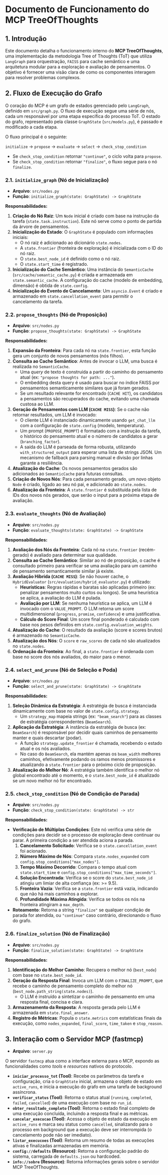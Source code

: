 # Documento de Funcionamento do MCP TreeOfThoughts

## 1. Introdução

Este documento detalha o funcionamento interno do **MCP TreeOfThoughts**, uma implementação da metodologia Tree of Thoughts (ToT) que utiliza `LangGraph` para orquestração, `FAISS` para cache semântico e uma arquitetura modular para a exploração e avaliação de pensamentos. O objetivo é fornecer uma visão clara de como os componentes interagem para resolver problemas complexos.

## 2. Fluxo de Execução do Grafo

O coração do MCP é um grafo de estados gerenciado pelo `LangGraph`, definido em `src/graph.py`. O fluxo de execução segue uma série de nós, cada um responsável por uma etapa específica do processo ToT. O estado do grafo, representado pela classe `GraphState` (`src/models.py`), é passado e modificado a cada etapa.

O fluxo principal é o seguinte:

`initialize` -> `propose` -> `evaluate` -> `select` -> `check_stop_condition`

- Se `check_stop_condition` retornar `"continue"`, o ciclo volta para `propose`.
- Se `check_stop_condition` retornar `"finalize"`, o fluxo segue para o nó `finalize`.

### 2.1. `initialize_graph` (Nó de Inicialização)

- **Arquivo**: `src/nodes.py`
- **Função**: `initialize_graph(state: GraphState) -> GraphState`

**Responsabilidades:**

1.  **Criação do Nó Raiz**: Um `Node` inicial é criado com base na instrução da tarefa (`state.task.instruction`). Este nó serve como o ponto de partida da árvore de pensamentos.
2.  **Inicialização do Estado**: O `GraphState` é populado com informações iniciais:
    *   O nó raiz é adicionado ao dicionário `state.nodes`.
    *   A `state.frontier` (fronteira de exploração) é inicializada com o ID do nó raiz.
    *   O `state.best_node_id` é definido como o nó raiz.
    *   O `state.start_time` é registrado.
3.  **Inicialização do Cache Semântico**: Uma instância do `SemanticCache` (`src/cache/semantic_cache.py`) é criada e armazenada em `state.semantic_cache`. A configuração do cache (modelo de embedding, dimensão) é obtida de `state.config`.
4.  **Inicialização do Evento de Cancelamento**: Um `asyncio.Event` é criado e armazenado em `state.cancellation_event` para permitir o cancelamento da tarefa.

### 2.2. `propose_thoughts` (Nó de Proposição)

- **Arquivo**: `src/nodes.py`
- **Função**: `propose_thoughts(state: GraphState) -> GraphState`

**Responsabilidades:**

1.  **Expansão da Fronteira**: Para cada nó na `state.frontier`, esta função gera um conjunto de novos pensamentos (nós filhos).
2.  **Consulta ao Cache Semântico**: Antes de invocar o LLM, uma busca é realizada no `SemanticCache`.
    *   Uma *query* de texto é construída a partir do caminho do pensamento atual (ex: `"propose thoughts for path: ..."`).
    *   O embedding desta query é usado para buscar no índice FAISS por pensamentos semanticamente similares que já foram gerados.
    *   Se um resultado relevante for encontrado (`CACHE HIT`), os candidatos a pensamentos são recuperados do cache, evitando uma chamada custosa ao LLM.
3.  **Geração de Pensamentos com LLM (`CACHE MISS`)**: Se o cache não retornar resultados, um LLM é invocado:
    *   O cliente LLM é instanciado dinamicamente usando `get_chat_llm` com a configuração de `state.config` (modelo, temperatura).
    *   Um prompt (`PROPOSE_PROMPT`) é formatado com a instrução da tarefa, o histórico do pensamento atual e o número de candidatos a gerar (`branching_factor`).
    *   A saída do LLM é parseada de forma robusta, utilizando `with_structured_output` para esperar uma lista de strings JSON. Um mecanismo de fallback para parsing manual e divisão por linhas garante a resiliência.
4.  **Atualização do Cache**: Os novos pensamentos gerados são adicionados ao `SemanticCache` para futuras consultas.
5.  **Criação de Novos Nós**: Para cada pensamento gerado, um novo objeto `Node` é criado, ligado ao seu nó pai, e adicionado ao `state.nodes`.
6.  **Atualização da Fronteira**: A `state.frontier` é substituída pela lista de IDs dos novos nós gerados, que serão o input para a próxima etapa de avaliação.

### 2.3. `evaluate_thoughts` (Nó de Avaliação)

- **Arquivo**: `src/nodes.py`
- **Função**: `evaluate_thoughts(state: GraphState) -> GraphState`

**Responsabilidades:**

1.  **Avaliação dos Nós da Fronteira**: Cada nó na `state.frontier` (recém-gerado) é avaliado para determinar sua qualidade.
2.  **Consulta ao Cache Semântico**: Similar ao nó de proposição, o cache é consultado primeiro para verificar se uma avaliação para um caminho de pensamento semanticamente similar já existe.
3.  **Avaliação Híbrida (`CACHE MISS`)**: Se não houver cache, o `HybridEvaluator` (`src/evaluation/hybrid_evaluator.py`) é utilizado:
    *   **Heurísticas**: Regras rápidas e baratas são aplicadas primeiro (ex: penalizar pensamentos muito curtos ou longos). Se uma heurística se aplica, a avaliação do LLM é pulada.
    *   **Avaliação por LLM**: Se nenhuma heurística se aplica, um LLM é invocado com o `VALUE_PROMPT`. O LLM retorna um score multidimensional (`progress`, `promise`, `confidence`) e uma justificativa.
    *   **Cálculo do Score Final**: Um score final ponderado é calculado com base nos pesos definidos em `state.config.evaluation_weights`.
4.  **Atualização do Cache**: O resultado da avaliação (score e scores brutos) é armazenado no `SemanticCache`.
5.  **Atualização dos Nós**: O `score` e `raw_scores` de cada nó são atualizados no `state.nodes`.
6.  **Ordenação da Fronteira**: Ao final, a `state.frontier` é ordenada com base no score dos nós avaliados, do maior para o menor.

### 2.4. `select_and_prune` (Nó de Seleção e Poda)

- **Arquivo**: `src/nodes.py`
- **Função**: `select_and_prune(state: GraphState) -> GraphState`

**Responsabilidades:**

1.  **Seleção Dinâmica da Estratégia**: A estratégia de busca é instanciada dinamicamente com base no valor de `state.config.strategy`.
    *   Um `strategy_map` mapeia strings (ex: `"beam_search"`) para as classes de estratégia correspondentes (`BeamSearch`).
2.  **Aplicação da Estratégia**: A instância da estratégia de busca (ex: `BeamSearch`) é responsável por decidir quais caminhos de pensamento manter e quais descartar (podar).
    *   A função `strategy.update_frontier` é chamada, recebendo o estado atual e os nós avaliados.
    *   No caso do `BeamSearch`, ela mantém apenas os `beam_width` melhores caminhos, efetivamente podando os ramos menos promissores e atualizando a `state.frontier` para o próximo ciclo de proposição.
3.  **Atualização do Melhor Nó**: A estratégia também identifica o melhor nó global encontrado até o momento, e o `state.best_node_id` é atualizado se um novo melhor nó for encontrado.

### 2.5. `check_stop_condition` (Nó de Condição de Parada)

- **Arquivo**: `src/nodes.py`
- **Função**: `check_stop_condition(state: GraphState) -> str`

**Responsabilidades:**

- **Verificação de Múltiplas Condições**: Este nó verifica uma série de condições para decidir se o processo de exploração deve continuar ou parar. A primeira condição a ser atendida aciona a parada.
    1.  **Cancelamento Solicitado**: Verifica se o `state.cancellation_event` foi acionado.
    2.  **Número Máximo de Nós**: Compara `state.nodes_expanded` com `config.stop_conditions["max_nodes"]`.
    3.  **Tempo Máximo Decorrido**: Compara o tempo atual com `state.start_time` e `config.stop_conditions["max_time_seconds"]`.
    4.  **Solução Encontrada**: Verifica se o score do `state.best_node_id` atingiu um limiar de alta confiança (ex: >= 9.5).
    5.  **Fronteira Vazia**: Verifica se a `state.frontier` está vazia, indicando que não há mais caminhos a explorar.
    6.  **Profundidade Máxima Atingida**: Verifica se todos os nós na fronteira atingiram a `max_depth`.
- **Roteamento**: Retorna a string `"finalize"` se qualquer condição de parada for atendida, ou `"continue"` caso contrário, direcionando o fluxo do grafo.

### 2.6. `finalize_solution` (Nó de Finalização)

- **Arquivo**: `src/nodes.py`
- **Função**: `finalize_solution(state: GraphState) -> GraphState`

**Responsabilidades:**

1.  **Identificação do Melhor Caminho**: Recupera o melhor nó (`best_node`) com base no `state.best_node_id`.
2.  **Geração da Resposta Final**: Invoca um LLM com o `FINALIZE_PROMPT`, que recebe o caminho de pensamento completo do melhor nó (`best_node.path_string(state.nodes)`).
    *   O LLM é instruído a sintetizar o caminho de pensamento em uma resposta final, concisa e clara.
3.  **Armazenamento da Resposta**: A resposta gerada pelo LLM é armazenada em `state.final_answer`.
4.  **Registro de Métricas**: Popula o `state.metrics` com estatísticas finais da execução, como `nodes_expanded`, `final_score`, `time_taken` e `stop_reason`.

## 3. Interação com o Servidor MCP (fastmcp)

- **Arquivo**: `server.py`

O servidor `fastmcp` atua como a interface externa para o MCP, expondo as funcionalidades como *tools* e *resources* nativos do protocolo.

- **`iniciar_processo_tot` (Tool)**: Recebe os parâmetros da tarefa e configuração, cria o `GraphState` inicial, armazena o objeto de estado em `active_runs`, e inicia a execução do grafo em uma tarefa de background assíncrona.
- **`verificar_status` (Tool)**: Retorna o status atual (`running`, `completed`, `failed`, `cancelled`) de uma execução com base no `run_id`.
- **`obter_resultado_completo` (Tool)**: Retorna o estado final completo de uma execução concluída, incluindo a resposta final e as métricas.
- **`cancelar_execucao` (Tool)**: Acessa o objeto de estado da execução em `active_runs` e marca seu status como `cancelled`, sinalizando para o processo em background que a execução deve ser interrompida (o cancelamento pode não ser imediato).
- **`listar_execucoes` (Tool)**: Retorna um resumo de todas as execuções ativas e finalizadas armazenadas em memória.
- **`config://defaults` (Resource)**: Retorna a configuração padrão do sistema, carregada de `defaults.json` ou hardcoded.
- **`info://sobre` (Resource)**: Retorna informações gerais sobre o servidor MCP TreeOfThoughts.

